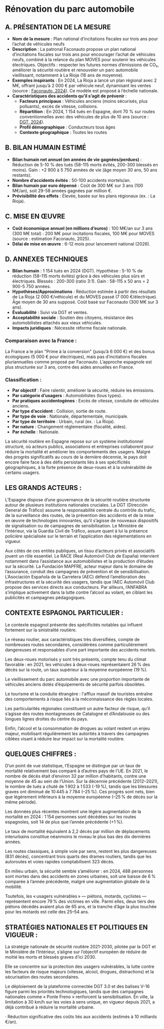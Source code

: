 # **Rénovation du parc automobile** 

## **A. PRÉSENTATION DE LA MESURE**

* **Nom de la mesure** : Plan national d’incitations fiscales sur trois ans pour l’achat de véhicules neufs  
* **Description** : La patronal Faconauto propose un plan national d’incitations fiscales sur trois ans pour encourager l’achat de véhicules neufs, combiné à la relance du plan MOVES pour soutenir les véhicules électriques. Objectifs : respecter les futures normes d’émissions de CO₂, améliorer la sécurité routière et renouveler un parc automobile vieillissant, notamment à La Rioja (16 ans de moyenne).  
* **Exemples inspirants** : En 2024, La Rioja a lancé un plan régional avec 2 M€, offrant jusqu’à 2 000 € par véhicule neuf, dynamisant les ventes (source : [Faconauto, 2024](https://www.faconauto.com)). Ce modèle est proposé à l’échelle nationale.  
* **Caractéristiques des accidents qu’il s’agit de prévenir** :  
  * **Facteurs principaux** : Véhicules anciens (moins sécurisés, plus polluants), excès de vitesse, collisions.  
  * **Répartition** : En 2024, 1 154 tués en Espagne, dont 70 % sur routes conventionnelles avec des véhicules de plus de 10 ans (source : [DGT, 2024](https://www.dgt.es)).  
  * **Profil démographique** : Conducteurs tous âges  
  * **Contexte géographique** : Toutes les routes

## **B. BILAN HUMAIN ESTIMÉ**

* **Bilan humain net annuel (en années de vie gagnées/perdues)** : Réduction de 5-10 % des tués (58-115 morts évités, 200-300 blessés en moins). Gain : \+2 900 à 5 750 années de vie (âge moyen 30 ans, 50 ans restants).  
* **Nombre d’accidents évités** : 50-100 accidents mortels/an.  
* **Bilan humain par euro dépensé** : Coût de 300 M€ sur 3 ans (100 M€/an), soit 29-58 années gagnées par million €.  
* **Prévisibilité des effets** : Élevée, basée sur les plans régionaux (ex. : La Rioja).

## **C. MISE EN ŒUVRE**

* **Coût économique annuel (en millions d’euros)** : 100 M€/an sur 3 ans (300 M€ total) : 200 M€ pour incitations fiscales, 100 M€ pour MOVES (source : estimation Faconauto, 2025).  
* **Délai de mise en œuvre** : 6-12 mois pour lancement national (2026).

## **D. ANNEXES TECHNIQUES**

* **Bilan humain** : 1 154 tués en 2024 (DGT). Hypothèse : 5-10 % de réduction (58-115 morts évités) grâce à des véhicules plus sûrs et électriques. Blessés : 200-300 (ratio 3:1). Gain : 58-115 x 50 ans \= 2 900-5 750 années.  
* **Hypothèses/Approximations** : Réduction estimée à partir des résultats de La Rioja (2 000 €/véhicule) et du MOVES passé (7 000 €/électrique). Âge moyen de 30 ans supposé. Coût basé sur Faconauto (300 M€ sur 3 ans).  
* **Évaluabilité** : Suivi via DGT et ventes.  
* **Acceptabilité sociale** : Soutien des citoyens, résistance des automobilistes attachés aux vieux véhicules.  
* **Impacts juridiques** : Nécessite réforme fiscale nationale.

### **Comparaison avec la France :**

La France a le plan "Prime à la conversion" (jusqu’à 6 000 €) et des bonus écologiques (5 000 € pour électriques), mais pas d’incitations fiscales pluriannuelles comme proposé par Faconauto. L’approche espagnole est plus structurée sur 3 ans, contre des aides annuelles en France.

### **Classification :** 

- **Par objectif** : Faire ralentir, améliorer la sécurité, réduire les émissions.  
- **Par catégorie d’usagers** : Automobilistes (tous types).  
- **Par pratiques accidentogènes** : Excès de vitesse, conduite de véhicules anciens.  
- **Par type d’accident** : Collision, sortie de route.  
- **Par type de voie** : Nationale, départementale, municipale.  
- **Par type de territoire** : Urbain, rural (ex. : La Rioja).  
- **Par nature** : Changement réglementaire (fiscalité, aides).  
- **Par échelle** : Nationale.








La sécurité routière en Espagne repose sur un système institutionnel structuré, où acteurs publics, associations et entreprises collaborent pour réduire la mortalité et améliorer les comportements des usagers. Malgré des progrès significatifs au cours de la dernière décennie, le pays doit encore faire face à des défis persistants liés à ses spécificités géographiques, à la forte présence de deux-roues et à la vulnérabilité de certains usagers.

## **LES GRANDS ACTEURS :** 

L’Espagne dispose d’une gouvernance de la sécurité routière structurée autour de plusieurs institutions nationales cruciales. La DGT (Dirección General de Tráfico) assume la responsabilité centrale du contrôle du trafic, de la surveillance des routes, de la prévention des accidents et de la mise en œuvre de technologies innovantes, qu’il s’agisse de nouveaux dispositifs de signalisation ou de campagnes de sensibilisation. Le Ministère de l’Intérieur, via la Guardia Civil de Tráfico, assure quant à lui la présence policière spécialisée sur le terrain et l’application des réglementations en vigueur.

Aux côtés de ces entités publiques, un tissu d’acteurs privés et associatifs jouent un rôle essentiel. Le RACE (Real Automóvil Club de España) intervient notamment dans l’assistance aux automobilistes et la production d’études sur la sécurité. La Fundación MAPFRE, acteur majeur dans le domaine de l’assurance, conduit des campagnes de prévention et de sensibilisation. L’Asociación Española de la Carretera (AEC) défend l’amélioration des infrastructures et la sécurité des usagers, tandis que l’AEC Automóvil Club propose des services directs aux conducteurs. Par ailleurs, l’ANFABRA s’implique activement dans la lutte contre l’alcool au volant, en ciblant les publicités et campagnes pédagogiques.

## **CONTEXTE ESPAGNOL PARTICULIER :**

Le contexte espagnol présente des spécificités notables qui influent fortement sur la sinistralité routière. 

Le réseau routier, aux caractéristiques très diversifiées, compte de nombreuses routes secondaires, considérées comme particulièrement dangereuses et responsables d’une part importante des accidents mortels. 

Les deux-roues motorisés y sont très présents, compte tenu du climat favorable : en 2021, les véhicules à deux-roues représentaient 26 % des décès sur la route, un taux supérieur à la moyenne européenne (19 %).

Le vieillissement du parc automobile avec une proportion importante de véhicules anciens dotés d’équipements de sécurité parfois obsolètes. 

Le tourisme et la conduite étrangère : l'afflux massif de touristes entraîne des comportements à risque liés à la méconnaissance des règles locales.

Les particularités régionales constituent un autre facteur de risque, qu’il s’agisse des routes montagneuses de Catalogne et d’Andalousie ou des longues lignes droites du centre du pays. 

Enfin, l’alcool et la consommation de drogues au volant restent un enjeu majeur, mobilisant régulièrement les autorités à travers des campagnes ciblées visant à réduire leur impact sur la mortalité routière.

## **QUELQUES CHIFFRES :**

D’un point de vue statistique, l’Espagne se distingue par un taux de mortalité relativement bas comparé à d’autres pays de l’UE. En 2021, le nombre de décès était d’environ 32 par million d’habitants, contre une moyenne de 45 au sein de l’Union. Sur la décennie précédente (2012–2021), le nombre de tués a chuté de 1 902 à 1 533 (-19 %), tandis que les blessures graves ont diminué de 10 445 à 7 784 (–25 %). Ces progrès sont nets, bien que légèrement inférieurs à la moyenne européenne (–25 % de décès sur la même période).

Les données plus récentes montrent une légère augmentation de la mortalité en 2024 : 1 154 personnes sont décédées sur les routes espagnoles, soit 14 de plus que l’année précédente (+1 %). 

Le taux de mortalité équivalent à 2,2 décès par million de déplacements interurbains constitue néanmoins le niveau le plus bas des dix dernières années. 

Les routes classiques, à simple voie par sens, restent les plus dangereuses (831 décès), concentrant trois quarts des drames routiers, tandis que les autoroutes et voies rapides comptabilisent 323 décès. 

En milieu urbain, la sécurité semble s’améliorer : en 2024, 488 personnes sont mortes dans des accidents en zones urbaines, soit une baisse de 6 % comparée à l’année précédente, malgré une augmentation globale de la mobilité. 

Toutefois, les « usagers vulnérables » — piétons, motards, cyclistes — représentent encore 79 % des victimes en ville. Parmi elles, deux tiers des piétons décédés avaient plus de 65 ans, et la tranche d’âge la plus touchée pour les motards est celle des 25–54 ans.

## **STRATÉGIES NATIONALES ET POLITIQUES EN VIGUEUR :**

La stratégie nationale de sécurité routière 2021-2030, pilotée par la DGT et le Ministère de l’Intérieur, s’aligne sur l’objectif européen de réduire de moitié les morts et blessés graves d’ici 2030\. 

Elle se concentre sur la protection des usagers vulnérables, la lutte contre les facteurs de risque majeurs (vitesse, alcool, drogues, distractions) et la sécurisation des routes secondaires. 

Le déploiement de la plateforme connectée DGT 3.0 et des balises V-16 figure parmi les priorités technologiques, tandis que des campagnes nationales comme « Ponle Freno » renforcent la sensibilisation. En ville, la limitation à 30 km/h sur les voies à sens unique, en vigueur depuis 2021, a déjà contribué à réduire la mortalité urbaine.

·       Réduction significative des coûts liés aux accidents (estimés à 10 milliards €/an).